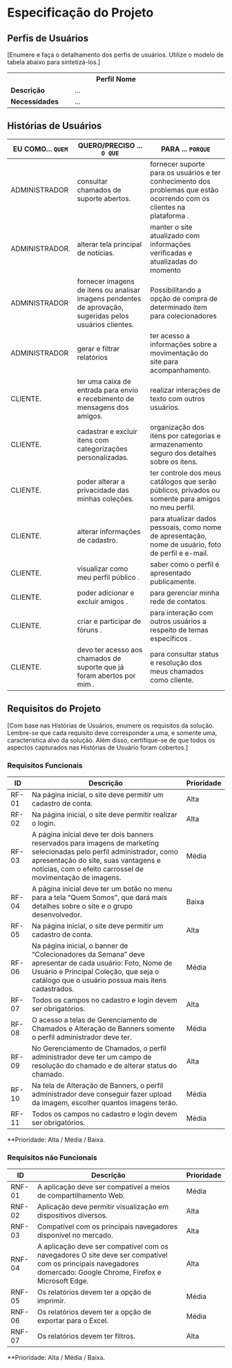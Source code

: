 # Especificação do Projeto

## Perfis de Usuários

[Enumere e faça o detalhamento dos perfis de usuários. Utilize o modelo de tabela abaixo para sintetizá-los.]

<table>
<tbody>
<tr align=center>
<th colspan="2">Perfil Nome </th>
</tr>
<tr>
<td width="150px"><b>Descrição</b></td>
<td width="600px">...</td>
</tr>
<tr>
<td><b>Necessidades</b></td>
<td>...</td>
</tr>
</tbody>
</table>


## Histórias de Usuários


|EU COMO... `QUEM`   | QUERO/PRECISO ... `O QUE` |PARA ... `PORQUE`                 |
|--------------------|---------------------------|----------------------------------|
|ADMINISTRADOR       | consultar chamados de suporte abertos. | fornecer suporte para os usuários e ter conhecimento dos problemas que estão ocorrendo com os clientes na plataforma . |
|ADMINISTRADOR.      | alterar tela principal de notícias.| manter o site atualizado com informações verificadas e atualizadas do momento  |
|ADMINISTRADOR       | fornecer imagens de itens ou analisar imagens pendentes de aprovação, sugeridas pelos usuários clientes.  | Possibilitando a opção de compra de determinado item para colecionadores  
|ADMINISTRADOR       | gerar e filtrar relatórios | ter acesso a informações sobre a movimentação do site para acompanhamento. |
|CLIENTE.            | ter uma caixa de entrada para envio e recebimento de mensagens dos amigos.|realizar interações de texto com outros usuários.  | 
|CLIENTE.            | cadastrar e excluir itens com categorizações personalizadas.|organização dos itens por categorias e armazenamento seguro dos detalhes sobre os itens.  |
|CLIENTE.            | poder alterar a privacidade das minhas coleções.|ter controle dos meus catálogos que serão públicos, privados ou somente para amigos no meu perfil.  | 
|CLIENTE.            | alterar informações de cadastro.|para atualizar dados pessoais, como nome de apresentação, nome de usuário, foto de perfil e e-mail.  |
|CLIENTE.            | visualizar como meu perfil público .| saber como o perfil é apresentado publicamente.  |
|CLIENTE.            | poder adicionar e excluir amigos .| para gerenciar minha rede de contatos.  |
|CLIENTE.            | criar e participar de fóruns .| para interação com outros usuários a respeito de temas específicos .  |
|CLIENTE.            | devo ter acesso aos chamados de suporte que já foram abertos por mim .| para consultar status e resolução dos meus chamados como cliente.  |




## Requisitos do Projeto

[Com base nas Histórias de Usuários, enumere os requisitos da solução. Lembre-se que cada requisito deve corresponder a uma, e somente uma, característica alvo da solução. Além disso, certifique-se de que todos os aspectos capturados nas Histórias de Usuário foram cobertos.]

### Requisitos Funcionais


|ID    | Descrição                | Prioridade |
|-------|---------------------------------|----|
| RF-01 |Na página inicial, o site deve permitir um cadastro de conta.|Alta | 
| RF-02 |Na página inicial, o site deve permitir realizar o login. |Alta |
| RF-03 |A página inicial deve ter dois banners reservados para imagens de marketing selecionadas pelo perfil administrador, como apresentação do site, suas vantagens e notícias, com o efeito carrossel de movimentação de imagens. |Média  |
| RF-04 |A página inicial deve ter um botão no menu para a tela “Quem Somos”, que dará mais detalhes sobre o site e o grupo desenvolvedor.|Baixa |
| RF-05 |Na página inicial, o site deve permitir um cadastro de conta.|Alta  |
| RF-06 |Na página inicial, o banner de “Colecionadores da Semana” deve apresentar de cada usuário: Foto, Nome de Usuário e Principal Coleção, que seja o catálogo que o usuário possua mais itens cadastrados.|Média |
| RF-07 |Todos os campos no cadastro e login devem ser obrigatórios.|Alta  |
| RF-08 |O acesso a telas de Gerenciamento de Chamados e Alteração de Banners somente o perfil administrador deve ter.|Média |
| RF-09 |No Gerenciamento de Chamados, o perfil administrador deve ter um campo de resolução do chamado e de alterar status do chamado.|Alta |
| RF-10 |Na tela de Alteração de Banners, o perfil administrador deve conseguir fazer upload da imagem, escolher quantos imagens terão.|Média |
| RF-11 |Todos os campos no cadastro e login devem ser obrigatórios.|Média |





**Prioridade: Alta / Média / Baixa. 

### Requisitos não Funcionais


|ID      | Descrição               |Prioridade |
|--------|-------------------------|----|
| RNF-01 |A aplicação deve ser compatível a meios de compartilhamento Web. |Média | 
| RNF-02 |Aplicação deve permitir visualização em dispositivos diversos.  |Alta  |
| RNF-03 |Compatível com os principais navegadores disponível no mercado.  |Alta  |
| RNF-04 |A aplicação deve ser compatível com os navegadores O site deve ser compatível com os principais navegadores domercado: Google Chrome, Firefox e Microsoft Edge.|Alta  |
| RNF-05 |Os relatórios devem ter a opção de imprimir. |Média |
| RNF-06 |Os relatórios devem ter a opção de exportar para o Excel.|Média |
| RNF-07 |Os relatórios devem ter filtros. |Alta |

**Prioridade: Alta / Média / Baixa. 

